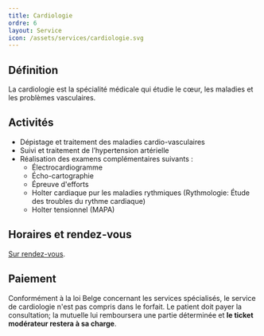 ```yaml
---
title: Cardiologie
ordre: 6
layout: Service
icon: /assets/services/cardiologie.svg
---
```

## Définition
La cardiologie est la spécialité médicale qui étudie le cœur, les maladies et les problèmes vasculaires.

## Activités
- Dépistage et traitement des maladies cardio-vasculaires
- Suivi et traitement de l’hypertension artérielle
- Réalisation des examens complémentaires suivants :
  - Électrocardiogramme
  - Écho-cartographie
  - Épreuve d'efforts
  - Holter cardiaque pur les maladies rythmiques (Rythmologie: Étude des troubles du rythme cardiaque)
  - Holter tensionnel (MAPA)

## Horaires et rendez-vous
[Sur rendez-vous](/rendez-vous).

## Paiement
Conformément à la loi Belge concernant les services spécialisés, le service de cardiologie n'est pas compris dans le forfait. Le patient doit payer la consultation; la mutuelle lui remboursera une partie déterminée et **le ticket modérateur restera à sa charge**.


